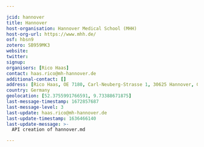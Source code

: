 ```yaml
---

jcid: hannover
title: Hannover
host-organisation: Hannover Medical School (MHH)
host-org-url: https://www.mhh.de/
osf: hbsn9
zotero: SB959MK3
website: 
twitter: 
signup: 
organisers: [Rico Haas]
contact: haas.rico@mh-hannover.de
additional-contact: []
address: [Rico Haas, OE 7180, Carl-Neuberg-Strasse 1, 30625 Hannover, Germany]
country: Germany
geolocation: [52.3755991766591, 9.73388671875]
last-message-timestamp: 1672857687
last-message-level: 3
last-update: haas.rico@mh-hannover.de
last-update-timestamp: 1636466140
last-update-message: >-
  API creation of hannover.md

---
```



